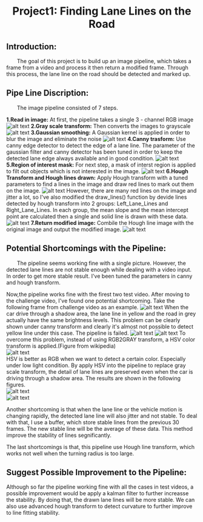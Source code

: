 
<h1 style="text-align:center">Project1: Finding Lane Lines on the Road</h1>



## **Introduction:**

&emsp;&emsp;The goal of this project is to build up an image pipeline, which takes a frame from a video and process it then return a modified frame. Through this process, the lane line on the road should be detected and marked up.    

## **Pipe Line Discription:**

&emsp;&emsp;The image pipeline consisted of 7 steps. 

**1.Read in image:**
At first, the pipeline takes a single 3 - channel RGB image
 ![alt text][image1]
**2.Gray scale transform:**
 Then converts the images to grayscale
![alt text][image2]
**3.Gaussian smoothing:**
 A Gaussian kernel is applied in order to blur the image and eliminate the noise 
![alt text][image3]
**4.Canny trasform:**
Use canny edge detector to detect the edge of a lane line. The parameter of the gaussian filter and canny detector has been tuned in order to keep the detected lane edge always available and in good condition.
![alt text][image4]
**5.Region of interest mask:**
For next step, a mask of interst region is applied  to filt out objects which is not interested  in the image.
![alt text][image5]
**6.Hough Transform and Hough lines drawn:**
Apply Hough transform with a tuned parameters to find a lines in the image and draw red lines to mark out them on the image. 
![alt text][image6]
However, there are many red lines on the image and jitter a lot, so I've also modified the draw_lines() function by devide lines detected by hough transform into 2 groups: Left_Lane_Lines and Right_Lane_Lines. In each group, the mean slope and the mean intercept point are calculated then a single  and solid line is drawn with these data.
![alt text][image7]
**7.Return modified image:**
Combile the Hough line image with the original image and output the modified image.
![alt text][image8]

## **Potential Shortcomings with the Pipeline:**

&emsp;&emsp;The pipeline seems working fine with a single picture. However, the detected lane lines are not stable enough while dealing with a video input. In order to get more stable result. I've been tuned the parameters in canny and hough transform.  

Now,the pipeline works fine with the firest two test video. After moving to the challenge video, I've found one potential shortcoming. Take the following frame from challenge video as an example.
![alt text][image9]
When the car drive through a shadow area, the lane line in yellow and the road in grey actually have the same brightness levels. This problem can be clearly shown under canny transform and clearly it's almost not possible to detect yellow line under this case. The pipeline is failed.
![alt text][image10]
![alt text][image11]
To overcome this problem, instead of using RGB2GRAY transform, a HSV color transform is applied.(Figure from wikipedia) <br>
![alt text][image12] <br>
HSV is better as RGB when we want to detect a certain color. Especially under low light condition. By apply HSV into the pipeline to replace gray scale transform, the detail of lane lines are preserved even when the car is driving through a shadow area. The results are shown in the following figures. <br>
![alt text][image13] <br>
![alt text][image14] <br>

Another shortcoming is that when the lane line or the vehicle motion is changing rapidly, the detected lane line will also jitter  and not stable. To deal with that, I use a buffer, which store stable lines from the previous 30 frames. The new stable line will be the average of these data. This method improve the stability of lines segnificantly.

The last shortcomings is that, this pipeline use Hough line transform, which works not well when the turning radius is too large.

## **Suggest Possible Improvement to the Pipeline:**

Although so far the pipeline working fine with all the cases in test videos, a possible improvement would be apply a kalman filter to further increasse the stability. By doing that, the drawn lane lines will be more stable. We can also use advanced hough transform to detect curvature to further improve to line fitting stability.



[//]: # (Image References)
[image1]: ./writeup_material/input_image.png
[image2]: ./writeup_material/gray_scale.png
[image3]: ./writeup_material/gray_smooth.png
[image4]: ./writeup_material/canny.png
[image5]: ./writeup_material/region_of_interest.png
[image6]: ./writeup_material/hough_line.png
[image7]: ./writeup_material/hough_line_stable.png
[image8]: ./writeup_material/output_image_stable.png
[image9]: ./writeup_material/challenge_input.png
[image10]: ./writeup_material/challenge_RGB_canny.png
[image11]: ./writeup_material/challenge_RGB_output.png
[image12]: ./writeup_material/HSV_wiki.png
[image13]: ./writeup_material/challenge_HSV_canny.png
[image14]: ./writeup_material/challenge_HSV_output.png



```python

```
